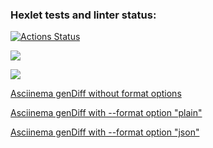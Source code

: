 ### Hexlet tests and linter status:
[![Actions Status](https://github.com/HeybeHonest/frontend-project-46/workflows/hexlet-check/badge.svg)](https://github.com/HeybeHonest/frontend-project-46/actions)


<a href="https://codeclimate.com/github/HeybeHonest/frontend-project-46/maintainability"><img src="https://api.codeclimate.com/v1/badges/93ae8c506a5d4206a763/maintainability" /></a>

<a href="https://codeclimate.com/github/HeybeHonest/frontend-project-46/test_coverage"><img src="https://api.codeclimate.com/v1/badges/93ae8c506a5d4206a763/test_coverage" /></a>

<a href=https://asciinema.org/a/YeruHZT8J2CG1tNuh54Hll3H1>Asciinema genDiff without format options</a>

<a href=https://asciinema.org/a/WzZ9eYTWNnn6CmCAUX61UNmG1>Asciinema genDiff with --format option "plain"</a>

<a href=https://asciinema.org/a/UKwOo9i5zP5ISRL5KTGOhOEmV>Asciinema genDiff with --format option "json"</a>

